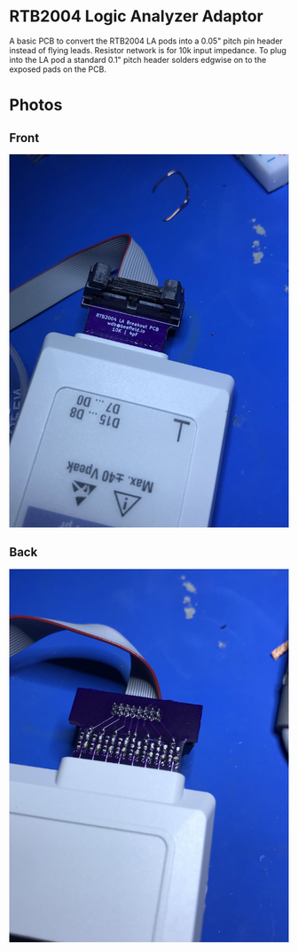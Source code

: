 # RTB2004 Logic Analyzer Adaptor 
A basic PCB to convert the RTB2004 LA pods into a 0.05" pitch pin header instead of flying leads. Resistor network is for 10k input impedance. To plug into the LA pod a standard 0.1" pitch header solders edgwise on to the exposed pads on the PCB. 

# Photos 
## Front 
![Front](LA_front.jpeg)

## Back 
![Back](LA_back.jpeg)

